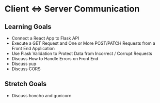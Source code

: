 # Client <=> Server Communication

## Learning Goals

- Connect a React App to Flask API
- Execute a GET Request and One or More POST/PATCH Requests from a Front End Application
- Use Flask Validation to Protect Data from Incorrect / Corrupt Requests
- Discuss How to Handle Errors on Front End
- Discuss yup
- Discuss CORS

## Stretch Goals
- Discuss honcho and gunicorn
